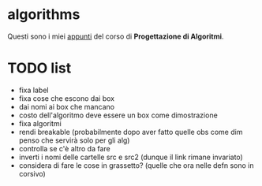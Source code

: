 # algorithms 

Questi sono i miei [appunti](<https://raw.githubusercontent.com/aflaag-notes/algorithms/main/src/Progettazione di Algoritmi.pdf>) del corso di **Progettazione di Algoritmi**.

# TODO list

- fixa label
- fixa cose che escono dai box
- dai nomi ai box che mancano
- costo dell'algoritmo deve essere un box come dimostrazione
- fixa algoritmi
- rendi breakable (probabilmente dopo aver fatto quelle obs come dim penso che servirà solo per gli alg)
- controlla se c'è altro da fare
- inverti i nomi delle cartelle src e src2 (dunque il link rimane invariato)
- considera di fare le cose in grassetto? (quelle che ora nelle defn sono in corsivo)

